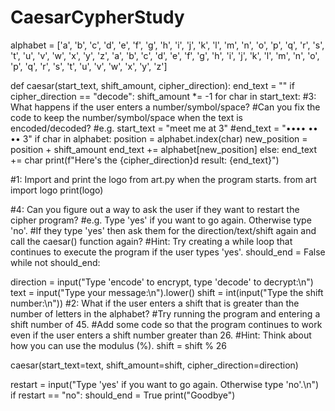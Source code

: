 # CaesarCypherStudy
alphabet = ['a', 'b', 'c', 'd', 'e', 'f', 'g', 'h', 'i', 'j', 'k', 'l', 'm', 'n', 'o', 'p', 'q', 'r', 's', 't', 'u', 'v', 'w', 'x', 'y', 'z', 'a', 'b', 'c', 'd', 'e', 'f', 'g', 'h', 'i', 'j', 'k', 'l', 'm', 'n', 'o', 'p', 'q', 'r', 's', 't', 'u', 'v', 'w', 'x', 'y', 'z']

def caesar(start_text, shift_amount, cipher_direction):
  end_text = ""
  if cipher_direction == "decode":
    shift_amount *= -1
  for char in start_text:
    #3: What happens if the user enters a number/symbol/space?
    #Can you fix the code to keep the number/symbol/space when the text is encoded/decoded?
    #e.g. start_text = "meet me at 3"
    #end_text = "•••• •• •• 3"
    if char in alphabet:
      position = alphabet.index(char)
      new_position = position + shift_amount
      end_text += alphabet[new_position]
    else:
      end_text += char
  print(f"Here's the {cipher_direction}d result: {end_text}")

#1: Import and print the logo from art.py when the program starts.
from art import logo
print(logo)

#4: Can you figure out a way to ask the user if they want to restart the cipher program?
#e.g. Type 'yes' if you want to go again. Otherwise type 'no'.
#If they type 'yes' then ask them for the direction/text/shift again and call the caesar() function again?
#Hint: Try creating a while loop that continues to execute the program if the user types 'yes'.
should_end = False
while not should_end:

  direction = input("Type 'encode' to encrypt, type 'decode' to decrypt:\n")
  text = input("Type your message:\n").lower()
  shift = int(input("Type the shift number:\n"))
  #2: What if the user enters a shift that is greater than the number of letters in the alphabet?
  #Try running the program and entering a shift number of 45.
  #Add some code so that the program continues to work even if the user enters a shift number greater than 26. 
  #Hint: Think about how you can use the modulus (%).
  shift = shift % 26

  caesar(start_text=text, shift_amount=shift, cipher_direction=direction)

  restart = input("Type 'yes' if you want to go again. Otherwise type 'no'.\n")
  if restart == "no":
    should_end = True
    print("Goodbye")
    


